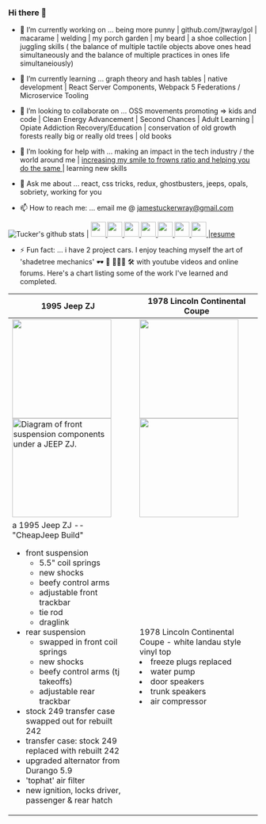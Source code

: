 ### Hi there 👋

<!--
**jtwray/jtwray** is a ✨ _special_ ✨ repository because its `README.md` (this file) appears on your GitHub profile. 

Here are some ideas to get you started:-->

- 🔭 I’m currently working on ... being more punny | github.com/jtwray/gol | macarame  | welding | my porch garden | my beard | a shoe collection | juggling skills ( the balance of multiple tactile objects above ones head simultaneously and the balance of multiple practices in ones life simultaneiously)

- 🌱 I’m currently learning ... graph theory and hash tables | native development | React Server Components, Webpack 5 Federations / Microservice Tooling 

- 👯 I’m looking to collaborate on ... OSS movements promoting => kids and code | Clean Energy Advancement | Second Chances | Adult Learning | Opiate Addiction Recovery/Education | conservation of old growth forests really big or really old trees | old books

- 🤔 I’m looking for help with ... making an impact in the tech industry / the world around me | [increasing my smile to frowns ratio and helping you do the same ](https://www.cnbc.com/2018/02/02/apple-co-founder-steve-wozniaks-simple-formula-for-happiness.html) | learning new skills  

- 💬 Ask me about ...  react, css tricks, redux, ghostbusters, jeeps, opals, sobriety, working for you  

- 📫 How to reach me: ...  email me @ jamestuckerwray@gmail.com

![Tucker's github stats](https://github-readme-stats.vercel.app/api?username=jtwray) |            [<img src="https://github.com/favicon.ico" width="30"> ](https://github.com/jtwray)   [ <img src="https://static.licdn.com/sc/h/al2o9zrvru7aqj8e1x2rzsrca" width="30"> ](https://www.linkedin.com/in/jtwray/)  [<img src="https://dev.to/favicon.ico" width="30"> ](https://dev.to/tuckerwray)   [<img src="https://tuckerwray.me/favicon.ico" width="30"> ](https://tuckerwray.me) [<img src="https://codesandbox.io/favicon.ico" width="30"> ](https://codesandbox.io/u/jtwray)  [<img src="https://codepen.io/favicon.ico" width="30"> ](https://codepen.io/jtwray) [<img src="https://stackoverflow.com/favicon.ico" width="30"> ](https://stackoverflow.com/users/10765227/tucker-wray)   |<a href="https://tuckerwray-resume-fullstackweb.netlify.app/">resume</a>

- ⚡ Fun fact: ... i have 2 project cars. I enjoy teaching myself the art of 'shadetree mechanics' 🕶 🌳 👨🏻‍🔧 🛠 with youtube videos and online forums. Here's a chart listing some of the work I've learned and completed. 


<!-- HOBBIES-->
<!-- shadetree mechanic  -->                                
     
<!-- ⬇ chart top ⬇ -->     
    
     
| <!-- ➡chart headers left column START ➡ -->1995 Jeep ZJ   <!-- ⬅ chart headers left column END  ⬅--> |  |  <!-- ➡ chart headers right column START ➡ --> 1978 Lincoln Continental Coupe  <!-- ⬅ chart headers right column END ⬅ -->   |
|-------|-----|-------|     
| <!-- ⬇ chart images left column START ⬇ --> <div width="49%">   <img id="ZJ at Rita's" width= "200px" height="auto" src="https://i.imgur.com/651sW9I.jpg?1"/></div><div width="49%"> <img width ="200px" height="auto" id="Diagram of front suspension components under a JEEP ZJ." title="Diagram of front suspension components under a JEEP ZJ." alt="Diagram of front suspension components under a JEEP ZJ." src="https://i.imgur.com/ZOtS421.png?1" />   </div> <!-- ⬇ chart images left column END ⬇ -->  ||  <!-- ⬇ chart images right column START ⬇ --> <div width="49%"> <img id="lincoln at Locke's" width="200px" height="auto" src="https://i.imgur.com/o5dv9pht.png?1"/></div><div width="49%"> <img id="lincoln at Rita's" width= "200px" height="auto" src="https://i.imgur.com/MojkNcd.jpg?1"/> </div>   <!-- ⬇ chart images right column END ⬇ -->  |
| <!-- ➡details left column START ➡ --> <div width="50%"> a 1995 Jeep ZJ -- "CheapJeep Build"      <ul>  <li>front suspension <ul><li>5.5" coil springs</li> <li>new shocks</li><li>beefy control arms</li> <li>adjustable front trackbar</li> <li>tie rod</li><li>draglink</li>   </ul>     </li>  <li>rear suspension <ul> <li>swapped in front coil springs</li> <li>new shocks</li> <li>beefy control arms (tj takeoffs)</li> <li>adjustable rear trackbar</li> </ul> </li><li> stock 249 transfer case swapped out for rebuilt 242 </li><li> transfer case: stock 249 replaced with rebuilt 242 </li><li>upgraded alternator from Durango 5.9</li><li>'tophat' air filter</li><li>new ignition, locks driver, passenger & rear hatch</li></div><!-- details left column END  ⬅--> |  |  <!-- ➡ details right column START ➡ -->  <div width="50%">1978 Lincoln Continental Coupe - white landau style vinyl top <br>  <li>freeze plugs replaced</li> <li>water pump </li><li>door speakers</li> <li>trunk speakers</li> <li> air compressor </li></div><!-- ⬅ details right column END ⬅ -->   |
     
